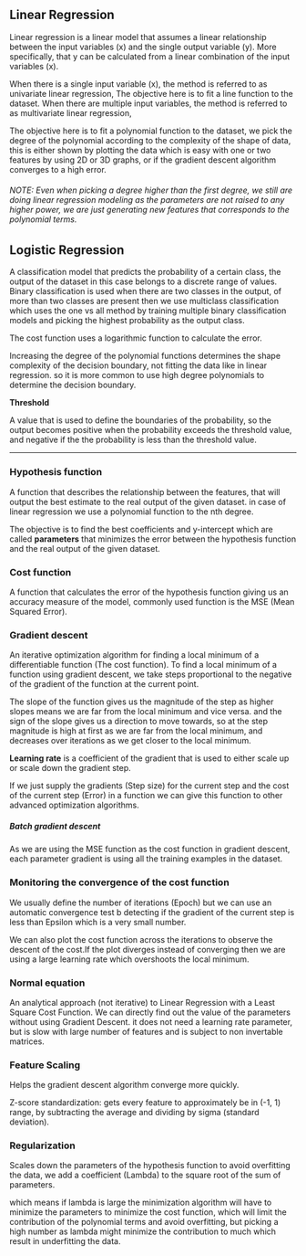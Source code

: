 ## Linear Regression

Linear regression is a linear model that assumes a linear relationship between the input variables (x) and the single output variable (y). More specifically, that y can be calculated from a linear combination of the input variables (x).

When there is a single input variable (x), the method is referred to as univariate linear regression, The objective here is to fit a line function to the dataset. When there are multiple input variables, the method is referred to as multivariate linear regression, 

The objective here is to fit a polynomial function to the dataset, we pick the degree of the polynomial according to the complexity of the shape of data, this is either shown by plotting the data which is easy with one or two features by using 2D or 3D graphs, or if the gradient descent algorithm converges to a high error.

###### NOTE: Even when picking a degree higher than the first degree, we still are doing linear regression modeling as the parameters are not raised to any higher power, we are just generating new features that corresponds to the polynomial terms.

## Logistic Regression

A classification model that predicts the probability of a certain class, the output of the dataset in this case belongs to a discrete range of values.
Binary classification is used when there are two classes in the output, of more than two classes are present then we use multiclass classification which uses the one vs all method by training multiple binary classification models and picking the highest probability as the output class.

The cost function uses a logarithmic function to calculate the error.

Increasing the degree of the polynomial functions determines the shape complexity of the decision boundary, not fitting the data like in linear regression. so it is more common to use high degree polynomials to determine the decision boundary.

**Threshold**

A value that is used to define the boundaries of the probability, so the output becomes positive when the probability exceeds the threshold value, and negative if the the probability is less than the threshold value.


----------


### Hypothesis function

A function that describes the relationship between the features, that will output the best estimate to the real output of the given dataset. in case of linear regression we use a polynomial function to the nth degree.

The objective is to find the best coefficients and y-intercept which are called **parameters** that minimizes the error between the hypothesis function and the real output of the given dataset.

### Cost function

A function that calculates the error of the hypothesis function giving us an accuracy measure of the model, commonly used function is the MSE (Mean Squared Error).

### Gradient descent

An iterative optimization algorithm for finding a local minimum of a differentiable function (The cost function). To find a local minimum of a function using gradient descent, we take steps proportional to the negative of the gradient of the function at the current point.

The slope of the function gives us the magnitude of the step as higher slopes means we are far from the local minimum and vice versa. and the sign of the slope gives us a direction to move towards, so at the step magnitude is high at first as we are far from the local minimum, and decreases over iterations as we get closer to the local minimum.

**Learning rate** is a coefficient of the gradient that is used to either scale up or scale down the gradient step.

If we just supply the gradients (Step size) for the current step and the cost of the current step (Error) in a function we can give this function to other advanced optimization algorithms.

##### Batch gradient descent 

As we are using the MSE function as the cost function in gradient descent, each parameter gradient is using all the training examples in the dataset.

### Monitoring the convergence of the cost function

We usually define the number of iterations (Epoch) but we can use an automatic convergence test b detecting if the gradient of the current step is less than Epsilon which is a very small number.

We can also plot the cost function across the iterations to observe the descent of the cost.If the plot diverges instead of converging then we are using a large learning rate which overshoots the local minimum.

### Normal equation

An analytical approach (not iterative) to Linear Regression with a Least Square Cost Function. We can directly find out the value of the parameters without using Gradient Descent. it does not need a learning rate parameter, but is slow with large number of features and is subject to non invertable matrices.

### Feature Scaling

Helps the gradient descent algorithm converge more quickly.

Z-score standardization: gets every feature to approximately be in (-1, 1) range, by subtracting the average and dividing by sigma (standard deviation).

### Regularization

Scales down the parameters of the hypothesis function to avoid overfitting the data, we add a coefficient (Lambda) to the square root of the sum of parameters.

which means if lambda is large the minimization algorithm will have to minimize the parameters to minimize the cost function, which will limit the contribution of the polynomial terms and avoid overfitting, but picking a high number as lambda might minimize the contribution to much which result in underfitting the data.


